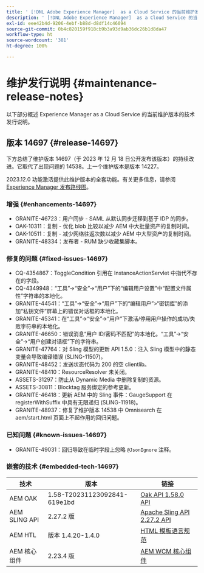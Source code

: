 ```yaml
---
title: ' [!DNL Adobe Experience Manager]  as a Cloud Service 的当前维护发行说明。'
description: ' [!DNL Adobe Experience Manager]  as a Cloud Service 的当前维护发行说明。'
exl-id: eee42b4d-9206-4ebf-b88d-d8df14c46094
source-git-commit: 0b4c820159f918cb9b3a93d9ab36dc26b1d8da47
workflow-type: ht
source-wordcount: '381'
ht-degree: 100%

---
```


# 维护发行说明 {#maintenance-release-notes}

以下部分概述 Experience Manager as a Cloud Service 的当前维护版本的技术发行说明。

## 版本 14697 {#release-14697}

下方总结了维护版本 14697（于 2023 年 12 月 18 日公开发布该版本）的持续改进。它取代了出现问题的 14538。上一个维护版本是版本 14227。

2023.12.0 功能激活提供此维护版本的全套功能。有关更多信息，请参阅[ Experience Manager 发布路线图](https://experienceleague.adobe.com/docs/experience-manager-release-information/aem-release-updates/update-releases-roadmap.html)。

### 增强 {#enhancements-14697}

* GRANITE-46723：用户同步 - SAML 从默认同步迁移到基于 IDP 的同步。
* OAK-10311：复制 - 优化 blob 比较以减少 AEM 中大批量资产的复制时间。
* OAK-10511：复制 - 减少网络往返次数以减少 AEM 中大型资产的复制时间。
* GRANITE-48334：发布者 - RUM 缺少收藏集脚本。

### 修复的问题 {#fixed-issues-14697}

* CQ-4354867：ToggleCondition 引用在 InstanceActionServlet 中指代不存在的字段。
* CQ-4349948：“工具”→“安全”→“用户”下的“编辑用户设置”中“配置文件属性”字符串的本地化。
* GRANITE-44541：“工具”→“安全”→“用户”下的“编辑用户”>“密钥库”的添加“私钥文件”屏幕上的错误对话框的本地化。
* GRANITE-45341：在“工具”→“安全”→“用户”下激活/停用用户操作的成功/失败字符串的本地化。
* GRANITE-46650：错误消息“用户 ID/密码不匹配”的本地化。“工具”→“安全”→“用户创建对话框”下的字符串。
* GRANITE-47764：对 Sling 模型的更新 API 1.5.0：注入 Sling 模型中的静态变量会导致编译错误 (SLING-11507)。
* GRANITE-48452：发送状态代码为 200 的空 clientlib。
* GRANITE-48410：ResourceResolver 未关闭。
* ASSETS-31297：防止从 Dynamic Media 中删除复制的资源。
* ASSETS-30811：Blocktag 服务绑定的参考更新。
* GRANITE-46418：更新 AEM 中的 Sling 事件：GaugeSupport 在 registerWithSuffix 中具有无限递归 (SLING-11918)。
* GRANITE-48937：修复了维护版本 14538 中 Omnisearch 在 aem/start.html 页面上不起作用的回归问题。

### 已知问题 {#known-issues-14697}

* GRANITE-49031：回归导致在临时字段上忽略 `@JsonIgnore` 注释。

### 嵌套的技术 {#embedded-tech-14697}

| 技术 | 版本 | 链接 |
|---|---|---|
| AEM OAK | 1.58-T20231123092841-619e1bd | [Oak API 1.58.0 API](https://www.javadoc.io/doc/org.apache.jackrabbit/oak-api/1.58.0/index.html) |
| AEM SLING API | 2.27.2 版 | [Apache Sling API 2.27.2 API](https://www.javadoc.io/doc/org.apache.sling/org.apache.sling.api/latest/index.html) |
| AEM HTL | 版本 1.4.20-1.4.0 | [HTML 模板语言规范](https://github.com/adobe/htl-spec) |
| AEM 核心组件 | 2.23.4 版 | [AEM WCM 核心组件](https://github.com/adobe/aem-core-wcm-components) |
